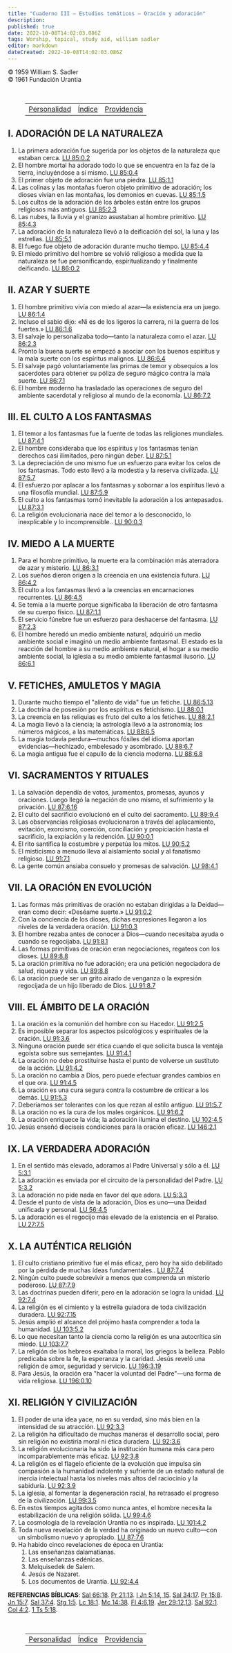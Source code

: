 ```yaml
---
title: "Cuaderno III — Estudios temáticos — Oración y adoración"
description: 
published: true
date: 2022-10-08T14:02:03.086Z
tags: Worship, topical, study aid, william sadler
editor: markdown
dateCreated: 2022-10-08T14:02:03.086Z
---
```


<p class="v-card v-sheet theme--light grey lighten-3 px-2">© 1959 William S. Sadler<br>© 1961 Fundación Urantia</p>

<br>

<figure class="table chapter-navigator">
	<table>
		<tbody>
		<tr>
			<td><a href="/es/article/William_S_Sadler/Workbook_3_Topical_and_Doctrinal_Studies/Personality"><span class="mdi mdi-arrow-left-drop-circle"></span><span class="pl-2">Personalidad</span></a></td>
			<td><a href="/es/article/William_S_Sadler/Workbook_3_Topical_and_Doctrinal_Studies#índice"><span class="mdi mdi-book-open-variant"></span><span class="pl-2">Índice</span></a></td>
			<td><a href="/es/article/William_S_Sadler/Workbook_3_Topical_and_Doctrinal_Studies/Providence"><span class="pr-2">Providencia</span><span class="mdi mdi-arrow-right-drop-circle"></span></a></td>
		</tr>
		</tbody>
	</table>
</figure>

## I. ADORACIÓN DE LA NATURALEZA

1. La primera adoración fue sugerida por los objetos de la naturaleza que estaban cerca. <a id="s28_89"></a>[LU 85:0.2](/es/The_Urantia_Book/85#p0_2)
2. El hombre mortal ha adorado todo lo que se encuentra en la faz de la tierra, incluyéndose a sí mismo. <a id="s29_105"></a>[LU 85:0.4](/es/The_Urantia_Book/85#p0_4)
3. El primer objeto de adoración fue una piedra. <a id="s30_49"></a>[LU 85:1.1](/es/The_Urantia_Book/85#p1_1)
4. Las colinas y las montañas fueron objeto primitivo de adoración; los dioses vivían en las montañas, los demonios en cuevas. <a id="s31_127"></a>[LU 85:1.5](/es/The_Urantia_Book/85#p1_5)
5. Los cultos de la adoración de los árboles están entre los grupos religiosos más antiguos. <a id="s32_93"></a>[LU 85:2.3](/es/The_Urantia_Book/85#p2_3)
6. Las nubes, la lluvia y el granizo asustaban al hombre primitivo. <a id="s33_68"></a>[LU 85:4.3](/es/The_Urantia_Book/85#p4_3)
7. La adoración de la naturaleza llevó a la deificación del sol, la luna y las estrellas. <a id="s34_90"></a>[LU 85:5.1](/es/The_Urantia_Book/85#p5_1)
8. El fuego fue objeto de adoración durante mucho tiempo. <a id="s35_58"></a>[LU 85:4.4](/es/The_Urantia_Book/85#p4_4)
9. El miedo primitivo del hombre se volvió religioso a medida que la naturaleza se fue personificando, espiritualizando y finalmente deificando. <a id="s36_145"></a>[LU 86:0.2](/es/The_Urantia_Book/86#p0_2)

## II. AZAR Y SUERTE

1. El hombre primitivo vivía con miedo al azar—la existencia era un juego. <a id="s40_75"></a>[LU 86:1.4](/es/The_Urantia_Book/86#p1_4)
2. Incluso el sabio dijo: «Ni es de los ligeros la carrera, ni la guerra de los fuertes.» <a id="s41_90"></a>[LU 86:1.6](/es/The_Urantia_Book/86#p1_6)
3. El salvaje lo personalizaba todo—tanto la naturaleza como el azar. <a id="s42_70"></a>[LU 86:2.3](/es/The_Urantia_Book/86#p2_3)
4. Pronto la buena suerte se empezó a asociar con los buenos espíritus y la mala suerte con los espíritus malignos. <a id="s43_116"></a>[LU 86:6.4](/es/The_Urantia_Book/86#p6_4)
5. El salvaje pagó voluntariamente las primas de temor y obsequios a los sacerdotes para obtener su póliza de seguro mágico contra la mala suerte. <a id="s44_147"></a>[LU 86:7.1](/es/The_Urantia_Book/86#p7_1)
6. El hombre moderno ha trasladado las operaciones de seguro del ambiente sacerdotal y religioso al mundo de la economía. <a id="s45_122"></a>[LU 86:7.2](/es/The_Urantia_Book/86#p7_2)

## III. EL CULTO A LOS FANTASMAS

1. El temor a los fantasmas fue la fuente de todas las religiones mundiales. <a id="s49_77"></a>[LU 87:4.1](/es/The_Urantia_Book/87#p4_1)
2. El hombre consideraba que los espíritus y los fantasmas tenían derechos casi ilimitados, pero ningún deber. <a id="s50_111"></a>[LU 87:5.1](/es/The_Urantia_Book/87#p5_1)
3. La depreciación de uno mismo fue un esfuerzo para evitar los celos de los fantasmas. Todo esto llevó a la modestia y la reserva civilizada. <a id="s51_143"></a>[LU 87:5.7](/es/The_Urantia_Book/87#p5_7)
4. El esfuerzo por aplacar a los fantasmas y sobornar a los espíritus llevó a una filosofía mundial. <a id="s52_101"></a>[LU 87:5.9](/es/The_Urantia_Book/87#p5_9)
5. El culto a los fantasmas tornó inevitable la adoración a los antepasados. <a id="s53_77"></a>[LU 87:3.1](/es/The_Urantia_Book/87#p3_1)
6. La religión evolucionaria nace del temor a lo desconocido, lo inexplicable y lo incomprensible.. <a id="s54_100"></a>[LU 90:0.3](/es/The_Urantia_Book/90#p0_3)

## IV. MIEDO A LA MUERTE

1. Para el hombre primitivo, la muerte era la combinación más aterradora de azar y misterio. <a id="s58_93"></a>[LU 86:3.1](/es/The_Urantia_Book/86#p3_1)
2. Los sueños dieron origen a la creencia en una existencia futura. <a id="s59_68"></a>[LU 86:4.2](/es/The_Urantia_Book/86#p4_2)
3. El culto a los fantasmas llevó a la creencias en encarnaciones recurrentes. <a id="s60_79"></a>[LU 86:4.5](/es/The_Urantia_Book/86#p4_5)
4. Se temía a la muerte porque significaba la liberación de otro fantasma de su cuerpo físico. <a id="s61_95"></a>[LU 87:1.1](/es/The_Urantia_Book/87#p1_1)
5. El servicio fúnebre fue un esfuerzo para deshacerse del fantasma. <a id="s62_69"></a>[LU 87:2.3](/es/The_Urantia_Book/87#p2_3)
6. El hombre heredó un medio ambiente natural, adquirió un medio ambiente social e imaginó un medio ambiente fantasmal. El estado es la reacción del hombre a su medio ambiente natural, el hogar a su medio ambiente social, la iglesia a su medio ambiente fantasmal ilusorio. <a id="s63_273"></a>[LU 86:6.1](/es/The_Urantia_Book/86#p6_1)

## V. FETICHES, AMULETOS Y MAGIA

1. Durante mucho tiempo el "aliento de vida" fue un fetiche. <a id="s67_61"></a>[LU 86:5.13](/es/The_Urantia_Book/86#p5_13)
2. La doctrina de posesión por los espíritus es fetichismo. <a id="s68_60"></a>[LU 88:0.1](/es/The_Urantia_Book/88#p0_1)
3. La creencia en las reliquias es fruto del culto a los fetiches. <a id="s69_67"></a>[LU 88:2.1](/es/The_Urantia_Book/88#p2_1)
4. La magia llevó a la ciencia; la astrología llevó a la astronomía; los números mágicos, a las matemáticas. <a id="s70_109"></a>[LU 88:6.5](/es/The_Urantia_Book/88#p6_5)
5. La magia todavía perdura—muchos fósiles del idioma aportan evidencias—hechizado, embelesado y asombrado. <a id="s71_108"></a>[LU 88:6.7](/es/The_Urantia_Book/88#p6_7)
6. La magia antigua fue el capullo de la ciencia moderna. <a id="s72_58"></a>[LU 88:6.8](/es/The_Urantia_Book/88#p6_8)

## VI. SACRAMENTOS Y RITUALES

1. La salvación dependía de votos, juramentos, promesas, ayunos y oraciones. Luego llegó la negación de uno mismo, el sufrimiento y la privación. <a id="s76_146"></a>[LU 87:6.16](/es/The_Urantia_Book/87#p6_16)
2. El culto del sacrificio evolucionó en el culto del sacramento. <a id="s77_66"></a>[LU 89:9.4](/es/The_Urantia_Book/89#p9_4)
3. Las observancias religiosas evolucionaron a través del aplacamiento, evitación, exorcismo, coerción, conciliación y propiciación hasta el sacrificio, la expiación y la redención. <a id="s78_182"></a>[LU 90:0.1](/es/The_Urantia_Book/90#p0_1)
4. El rito santifica la costumbre y perpetúa los mitos. <a id="s79_56"></a>[LU 90:5.2](/es/The_Urantia_Book/90#p5_2)
5. El misticismo a menudo lleva al aislamiento social y al fanatismo religioso. <a id="s80_80"></a>[LU 91:7.1](/es/The_Urantia_Book/91#p7_1)
6. La gente común ansiaba consuelo y promesas de salvación. <a id="s81_60"></a>[LU 98:4.1](/es/The_Urantia_Book/98#p4_1)

## VII. LA ORACIÓN EN EVOLUCIÓN

1. Las formas más primitivas de oración no estaban dirigidas a la Deidad—eran como decir: «Deséame suerte.» <a id="s85_108"></a>[LU 91:0.2](/es/The_Urantia_Book/91#p0_2)
2. Con la conciencia de los dioses, dichas expresiones llegaron a los niveles de la verdadera oración. <a id="s86_103"></a>[LU 91:0.3](/es/The_Urantia_Book/91#p0_3)
3. El hombre rezaba antes de conocer a Dios—cuando necesitaba ayuda o cuando se regocijaba. <a id="s87_92"></a>[LU 91:8.1](/es/The_Urantia_Book/91#p8_1)
4. Las formas primitivas de oración eran negociaciones, regateos con los dioses. <a id="s88_81"></a>[LU 89:8.8](/es/The_Urantia_Book/89#p8_8)
5. La oración primitiva no fue adoración; era una petición negociadora de salud, riqueza y vida. <a id="s89_97"></a>[LU 89:8.8](/es/The_Urantia_Book/89#p8_8)
6. La oración puede ser un grito airado de venganza o la expresión regocijada de un hijo liberado de Dios. <a id="s90_107"></a>[LU 91:8.7](/es/The_Urantia_Book/91#p8_7)

## VIII. EL ÁMBITO DE LA ORACIÓN

1. La oración es la comunión del hombre con su Hacedor. <a id="s94_56"></a>[LU 91:2.5](/es/The_Urantia_Book/91#p2_5)
2. Es imposible separar los aspectos psicológicos y espirituales de la oración. <a id="s95_80"></a>[LU 91:3.6](/es/The_Urantia_Book/91#p3_6)
3. Ninguna oración puede ser ética cuando el que solicita busca la ventaja egoísta sobre sus semejantes. <a id="s96_105"></a>[LU 91:4.1](/es/The_Urantia_Book/91#p4_1)
4. La oración no debe prostituirse hasta el punto de volverse un sustituto de la acción. <a id="s97_89"></a>[LU 91:4.2](/es/The_Urantia_Book/91#p4_2)
5. La oración no cambia a Dios, pero puede efectuar grandes cambios en el que ora. <a id="s98_83"></a>[LU 91:4.5](/es/The_Urantia_Book/91#p4_5)
6. La oración es una cura segura contra la costumbre de criticar a los demás. <a id="s99_78"></a>[LU 91:5.3](/es/The_Urantia_Book/91#p5_3)
7. Deberíamos ser tolerantes con los que rezan al estilo antiguo. <a id="s100_66"></a>[LU 91:5.7](/es/The_Urantia_Book/91#p5_7)
8. La oración no es la cura de los males orgánicos. <a id="s101_52"></a>[LU 91:6.2](/es/The_Urantia_Book/91#p6_2)
9. La oración enriquece la vida; la adoración ilumina el destino. <a id="s102_66"></a>[LU 102:4.5](/es/The_Urantia_Book/102#p4_5)
10. Jesús enseñó dieciseis condiciones para la oración eficaz. <a id="s103_63"></a>[LU 146:2.1](/es/The_Urantia_Book/146#p2_1)

## IX. LA VERDADERA ADORACIÓN

1. En el sentido más elevado, adoramos al Padre Universal y sólo a él. <a id="s107_71"></a>[LU 5:3.1](/es/The_Urantia_Book/5#p3_1)
2. La adoración es enviada por el circuito de la personalidad del Padre. <a id="s108_73"></a>[LU 5:3.2](/es/The_Urantia_Book/5#p3_2)
3. La adoración no pide nada en favor del que adora. <a id="s109_53"></a>[LU 5:3.3](/es/The_Urantia_Book/5#p3_3)
4. Desde el punto de vista de la adoración, Dios es uno—una Deidad unificada y personal. <a id="s110_89"></a>[LU 56:4.5](/es/The_Urantia_Book/56#p4_5)
5. La adoración es el regocijo más elevado de la existencia en el Paraíso. <a id="s111_75"></a>[LU 27:7.5](/es/The_Urantia_Book/27#p7_5)

## X. LA AUTÉNTICA RELIGIÓN

1. El culto cristiano primitivo fue el más eficaz, pero hoy ha sido debilitado por la pérdida de muchas ideas fundamentales.. <a id="s115_126"></a>[LU 87:7.4](/es/The_Urantia_Book/87#p7_4)
2. Ningún culto puede sobrevivir a menos que comprenda un misterio poderoso. <a id="s116_77"></a>[LU 87:7.9](/es/The_Urantia_Book/87#p7_9)
3. Las doctrinas pueden diferir, pero en la adoración se logra la unidad. <a id="s117_74"></a>[LU 92:7.4](/es/The_Urantia_Book/92#p7_4)
4. La religión es el cimiento y la estrella guiadora de toda civilización duradera. <a id="s118_84"></a>[LU 92:7.15](/es/The_Urantia_Book/92#p7_15)
5. Jesús amplió el alcance del prójimo hasta comprender a toda la humanidad. <a id="s119_77"></a>[LU 103:5.2](/es/The_Urantia_Book/103#p5_2)
6. Lo que necesitan tanto la ciencia como la religión es una autocrítica sin miedo. <a id="s120_84"></a>[LU 103:7.7](/es/The_Urantia_Book/103#p7_7)
7. La religión de los hebreos exaltaba la moral, los griegos la belleza. Pablo predicaba sobre la fe, la esperanza y la caridad. Jesús reveló una religión de amor, seguridad y servicio. <a id="s121_186"></a>[LU 196:3.19](/es/The_Urantia_Book/196#p3_19)
8. Para Jesús, la oración era "hacer la voluntad del Padre"—una forma de vida religiosa. <a id="s122_89"></a>[LU 196:0.10](/es/The_Urantia_Book/196#p0_10)

## XI. RELIGIÓN Y CIVILIZACIÓN

1. El poder de una idea yace, no en su verdad, sino más bien en la intensidad de su atracción. <a id="s126_95"></a>[LU 92:3.3](/es/The_Urantia_Book/92#p3_3)
2. La religión ha dificultado de muchas maneras el desarrollo social, pero sin religión no existiría moral ni ética duradera. <a id="s127_126"></a>[LU 92:3.6](/es/The_Urantia_Book/92#p3_6)
3. La religión evolucionaria ha sido la institución humana más cara pero incomparablemente más eficaz. <a id="s128_103"></a>[LU 92:3.8](/es/The_Urantia_Book/92#p3_8)
4. La religión es el flagelo eficiente de la evolución que impulsa sin compasión a la humanidad indolente y sufriente de un estado natural de inercia intelectual hasta los niveles más altos del raciocinio y la sabiduría. <a id="s129_221"></a>[LU 92:3.9](/es/The_Urantia_Book/92#p3_9)
5. La iglesia, al fomentar la degeneración racial, ha retrasado el progreso de la civilización. <a id="s130_96"></a>[LU 99:3.5](/es/The_Urantia_Book/99#p3_5)
6. En estos tiempos agitados como nunca antes, el hombre necesita la estabilización de una religión sólida. <a id="s131_108"></a>[LU 99:4.6](/es/The_Urantia_Book/99#p4_6)
7. La cosmología de la revelación Urantia no es inspirada. <a id="s132_59"></a>[LU 101:4.2](/es/The_Urantia_Book/101#p4_2)
8. Toda nueva revelación de la verdad ha originado un nuevo culto—con un simbolismo nuevo y apropiado. <a id="s133_103"></a>[LU 87:7.6](/es/The_Urantia_Book/87#p7_6)
9. Ha habido cinco revelaciones de época en Urantia:
	1. Las enseñanzas dalamatianas.
	2. Las enseñanzas edénicas.
	3. Melquisedek de Salem.
	4. Jesús de Nazaret.
	5. Los documentos de Urantia. <a id="s139_31"></a>[LU 92:4.4](/es/The_Urantia_Book/92#p4_4)

**REFERENCIAS BÍBLICAS**: [Sal 66:18](/es/Bible/Psalms/66#v18). [Pr 21:13](/es/Bible/Proverbs/21#v13). [I Jn 5:14, 15](/es/Bible/1_John/5#v14). [Sal 34:17](/es/Bible/Psalms/34#v17). [Pr 15:8](/es/Bible/Proverbs/15#v8). [Jn 15:7](/es/Bible/John/15#v7). [Sal 37:4](/es/Bible/Psalms/37#v4). [Stg 1:5](/es/Bible/James/1#v5). [Lc 18:1](/es/Bible/Luke/18#v1). [Mc 14:38](/es/Bible/Mark/14#v38). [Fl 4:6,19](/es/Bible/Philippians/4#v6). [Jer 29:12,13](/es/Bible/Jeremiah/29#v12). [Sal 92:1](/es/Bible/Psalms/92#v1). [Col 4:2](/es/Bible/Colossians/4#v2). [1 Ts 5:18](/es/Bible/1_Thessalonians/5#v18).




<br>

<figure class="table chapter-navigator">
	<table>
		<tbody>
		<tr>
			<td><a href="/es/article/William_S_Sadler/Workbook_3_Topical_and_Doctrinal_Studies/Personality"><span class="mdi mdi-arrow-left-drop-circle"></span><span class="pl-2">Personalidad</span></a></td>
			<td><a href="/es/article/William_S_Sadler/Workbook_3_Topical_and_Doctrinal_Studies#índice"><span class="mdi mdi-book-open-variant"></span><span class="pl-2">Índice</span></a></td>
			<td><a href="/es/article/William_S_Sadler/Workbook_3_Topical_and_Doctrinal_Studies/Providence"><span class="pr-2">Providencia</span><span class="mdi mdi-arrow-right-drop-circle"></span></a></td>
		</tr>
		</tbody>
	</table>
</figure>